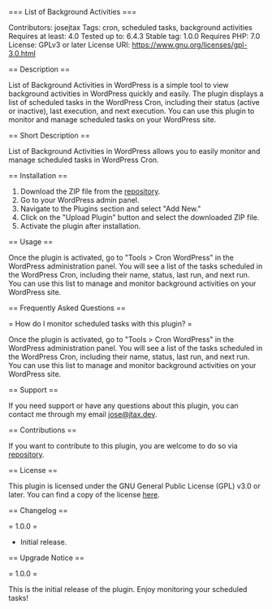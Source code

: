 === List of Background Activities ===

Contributors: josejtax
Tags: cron, scheduled tasks, background activities
Requires at least: 4.0
Tested up to: 6.4.3
Stable tag: 1.0.0
Requires PHP: 7.0
License: GPLv3 or later
License URI: https://www.gnu.org/licenses/gpl-3.0.html

== Description ==

List of Background Activities in WordPress is a simple tool to view background activities in WordPress quickly and easily. The plugin displays a list of scheduled tasks in the WordPress Cron, including their status (active or inactive), last execution, and next execution. You can use this plugin to monitor and manage scheduled tasks on your WordPress site.

== Short Description ==

List of Background Activities in WordPress allows you to easily monitor and manage scheduled tasks in WordPress Cron.

== Installation ==

1. Download the ZIP file from the [repository](https://github.com/jt4x/cron-view-wordpress/archive/refs/heads/main.zip).
2. Go to your WordPress admin panel.
3. Navigate to the Plugins section and select "Add New."
4. Click on the "Upload Plugin" button and select the downloaded ZIP file.
5. Activate the plugin after installation.

== Usage ==

Once the plugin is activated, go to "Tools > Cron WordPress" in the WordPress administration panel.
You will see a list of the tasks scheduled in the WordPress Cron, including their name, status, last run, and next run.
You can use this list to manage and monitor background activities on your WordPress site.

== Frequently Asked Questions ==

= How do I monitor scheduled tasks with this plugin? = 

Once the plugin is activated, go to "Tools > Cron WordPress" in the WordPress administration panel. You will see a list of the tasks scheduled in the WordPress Cron, including their name, status, last run, and next run. You can use this list to manage and monitor background activities on your WordPress site.

== Support ==

If you need support or have any questions about this plugin, you can contact me through my email [jose@jtax.dev](mailto:jose@jtax.dev).

== Contributions ==

If you want to contribute to this plugin, you are welcome to do so via [repository](https://github.com/jt4x/cron-view-wordpress).

== License ==

This plugin is licensed under the GNU General Public License (GPL) v3.0 or later. You can find a copy of the license [here](https://www.gnu.org/licenses/gpl-3.0.html).

== Changelog ==

= 1.0.0 =

* Initial release.

== Upgrade Notice ==

= 1.0.0 =

This is the initial release of the plugin. Enjoy monitoring your scheduled tasks!
